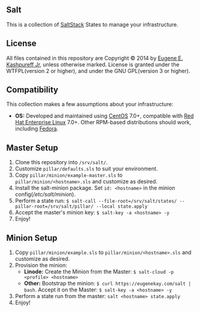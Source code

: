 <!--
# README.md
# EugeneKay/srv-salt
-->
Salt
----

This is a collection of [SaltStack](https://docs.saltstack.com/) States to manage your infrastructure.


License
-------

All files contained in this repository are Copyright © 2014 by [Eugene E. Kashpureff Jr](mailto:eugene@kashpureff.org), unless otherwise marked. License is granted under the WTFPL(version 2 or higher), and under the GNU GPL(version 3 or higher).


Compatibility
-------------

This collection makes a few assumptions about your infrastructure:

  * **OS:** Developed and maintained using [CentOS](https://www.centos.org/) 7.0+, compatible with [Red Hat Enterprise Linux](https://www.redhat.com/en/technologies/linux-platforms/enterprise-linux2) 7.0+. Other RPM-based distributions should work, including [Fedora](https://getfedora.org/).


Master Setup
------------

 1. Clone this repository into `/srv/salt/`.
 2. Customize `pillar/defaults.sls` to suit your environment.
 2. Copy `pillar/minion/example-master.sls` to `pillar/minion/<hostname>.sls` and customize as desired.
 3. Install the salt-minion package. Set `id: <hostname>` in the minion config(_/etc/salt/minion_).
 4. Perform a state run: `$ salt-call --file-root=/srv/salt/states/ --pillar-root=/srv/salt/pillar/ --local state.apply`
 5. Accept the master's minion key: `$ salt-key -a <hostname> -y`
 6. Enjoy!


Minion Setup
------------

 1. Copy `pillar/minion/example.sls` to `pillar/minion/<hostname>.sls` and customize as desired.
 2. Provision the minion:
    * **Linode:** Create the Minion from the Master: `$ salt-cloud -p <profile> <hostname>`
    * **Other:** Bootstrap the minion: `$ curl https://eugenekay.com/salt | bash`. Accept it on the Master: `$ salt-key -a <hostname> -y`
 3. Perform a state run from the master: `salt <hostname> state.apply`
 4. Enjoy!

